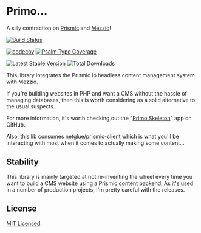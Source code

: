 # Primo…

A silly contraction on [Prismic](https://prismic.io) and [Mezzio](https://docs.mezzio.dev)!

[![Build Status](https://github.com/netglue/primo/workflows/Continuous%20Integration/badge.svg)](https://github.com/netglue/primo/actions?query=workflow%3A"Continuous+Integration")

[![codecov](https://codecov.io/gh/netglue/primo/branch/main/graph/badge.svg)](https://codecov.io/gh/netglue/primo)
[![Psalm Type Coverage](https://shepherd.dev/github/netglue/primo/coverage.svg)](https://shepherd.dev/github/netglue/primo)

[![Latest Stable Version](https://poser.pugx.org/netglue/primo/v/stable)](https://packagist.org/packages/netglue/primo)
[![Total Downloads](https://poser.pugx.org/netglue/primo/downloads)](https://packagist.org/packages/netglue/primo)

This library integrates the Prismic.io headless content management system with Mezzio.

If you're building websites in PHP and want a CMS without the hassle of managing databases, then this is worth considering as a solid alternative to the usual suspects.

For more information, it's worth checking out the "[Primo Skeleton](https://github.com/netglue/primo-skeleton)" app on GitHub.

Also, this lib consumes [netglue/prismic-client](https://github.com/netglue/prismic-client) which is what you'll be interacting with most when it comes to actually making some content…

## Stability

This library is mainly targeted at not re-inventing the wheel every time you want to build a CMS website using a Prismic content backend. As it's used in a number of production projects, I'm pretty careful with the releases.

## License

[MIT Licensed](./LICENSE.md).
